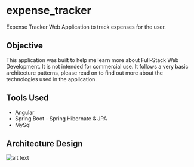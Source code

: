 # expense_tracker
Expense Tracker Web Application to track expenses for the user.

## Objective
This application was built to help me learn more about Full-Stack Web Development. It is not intended for commercial use. 
It follows a very basic architecture patterns, please read on to find out more about the technologies used in the application. 

## Tools Used 
 - Angular
 - Spring Boot - Spring Hibernate & JPA
 - MySql
 
## Architecture Design

![alt text](https://github.com/pradhulstha/images/designpattern.jpg "Design Pattern")

